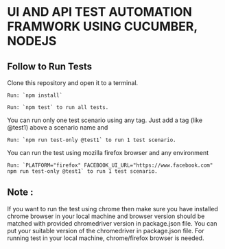 # UI AND API TEST AUTOMATION FRAMWORK USING CUCUMBER, NODEJS

Follow to Run Tests
-------------------

Clone this repository and open it to a terminal.
```shell
Run: `npm install`
```
```shell
Run: `npm test` to run all tests.
```
You can run only one test scenario using any tag. Just add a tag (like @test1) above a scenario name and
```shell
Run: `npm run test-only @test1` to run 1 test scenario.
```

You can run the test using mozilla firefox browser and any environment
```shell
Run: `PLATFORM="firefox" FACEBOOK_UI_URL="https://www.facebook.com" npm run test-only @test1` to run 1 test scenario.
```

Note :
------
If you want to run the test using chrome then make sure you have installed chrome browser in your local machine and browser version should be matched with provided chromedriver version in package.json file. You can put your suitable version of the chromedriver in package.json file. For running test in your local machine, chrome/firefox browser is needed.
